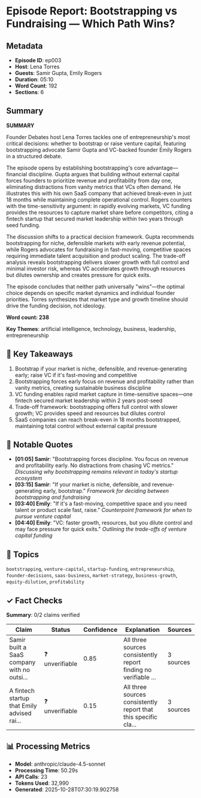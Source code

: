 # Episode Report: Bootstrapping vs Fundraising — Which Path Wins?

## Metadata
- **Episode ID**: ep003
- **Host**: Lena Torres
- **Guests**: Samir Gupta, Emily Rogers
- **Duration**: 05:10
- **Word Count**: 192
- **Sections**: 6

## Summary
**SUMMARY**

Founder Debates host Lena Torres tackles one of entrepreneurship's most critical decisions: whether to bootstrap or raise venture capital, featuring bootstrapping advocate Samir Gupta and VC-backed founder Emily Rogers in a structured debate.

The episode opens by establishing bootstrapping's core advantage—financial discipline. Gupta argues that building without external capital forces founders to prioritize revenue and profitability from day one, eliminating distractions from vanity metrics that VCs often demand. He illustrates this with his own SaaS company that achieved break-even in just 18 months while maintaining complete operational control. Rogers counters with the time-sensitivity argument: in rapidly evolving markets, VC funding provides the resources to capture market share before competitors, citing a fintech startup that secured market leadership within two years through seed funding.

The discussion shifts to a practical decision framework. Gupta recommends bootstrapping for niche, defensible markets with early revenue potential, while Rogers advocates for fundraising in fast-moving, competitive spaces requiring immediate talent acquisition and product scaling. The trade-off analysis reveals bootstrapping delivers slower growth with full control and minimal investor risk, whereas VC accelerates growth through resources but dilutes ownership and creates pressure for quick exits.

The episode concludes that neither path universally "wins"—the optimal choice depends on specific market dynamics and individual founder priorities. Torres synthesizes that market type and growth timeline should drive the funding decision, not ideology.

**Word count: 238**

**Key Themes**: artificial intelligence, technology, business, leadership, entrepreneurship

## 🔹 Key Takeaways
1. Bootstrap if your market is niche, defensible, and revenue-generating early; raise VC if it's fast-moving and competitive
2. Bootstrapping forces early focus on revenue and profitability rather than vanity metrics, creating sustainable business discipline
3. VC funding enables rapid market capture in time-sensitive spaces—one fintech secured market leadership within 2 years post-seed
4. Trade-off framework: bootstrapping offers full control with slower growth; VC provides speed and resources but dilutes control
5. SaaS companies can reach break-even in 18 months bootstrapped, maintaining total control without external capital pressure

## 💬 Notable Quotes
- **[01:05] Samir**: "Bootstrapping forces discipline. You focus on revenue and profitability early. No distractions from chasing VC metrics."
  _Discussing why bootstrapping remains relevant in today's startup ecosystem_
- **[03:15] Samir**: "If your market is niche, defensible, and revenue-generating early, bootstrap."
  _Framework for deciding between bootstrapping and fundraising_
- **[03:40] Emily**: "If it's a fast-moving, competitive space and you need talent or product scale fast, raise."
  _Counterpoint framework for when to pursue venture capital_
- **[04:40] Emily**: "VC: faster growth, resources, but you dilute control and may face pressure for quick exits."
  _Outlining the trade-offs of venture capital funding_

## 🧭 Topics
`bootstrapping`, `venture-capital`, `startup-funding`, `entrepreneurship`, `founder-decisions`, `saas-business`, `market-strategy`, `business-growth`, `equity-dilution`, `profitability`

## ✓ Fact Checks
**Summary**: 0/2 claims verified

| Claim | Status | Confidence | Explanation | Sources |
|-------|--------|------------|-------------|----------|
| Samir built a SaaS company with no outsi... | ❓ unverifiable | 0.85 | All three sources consistently report finding no verifiable ... | 3 sources |
| A fintech startup that Emily advised rai... | ❓ unverifiable | 0.15 | All three sources consistently report that this specific cla... | 3 sources |

## 📊 Processing Metrics
- **Model**: anthropic/claude-4.5-sonnet
- **Processing Time**: 50.29s
- **API Calls**: 23
- **Tokens Used**: 32,990
- **Generated**: 2025-10-28T07:30:19.902758

